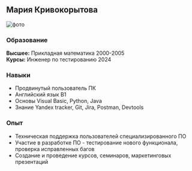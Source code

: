 ## Мария Кривокорытова
![фото](https://github.com/user-attachments/assets/2f651206-a751-400b-b70b-d952347de23a)
### Образование
**Высшее:** Прикладная математика 2000-2005\
**Курсы:** Инженер по тестированию 2024
### Навыки
* Продвинутый пользователь ПК
* Английский язык B1
* Основы Visual Basic, Python, Java
* Знание Yandex tracker, Git, Jira, Postman, Devtools
### Опыт 
* Техническая поддержка пользователей специализированного ПО 
* Участие в разработке ПО - тестирование нового функционала, проверка исправленных багов
* Создание и проведение курсов, семинаров, маркетинговых презентаций
